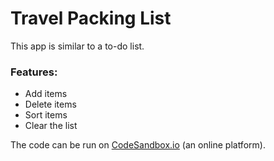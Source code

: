 # Travel Packing List  

This app is similar to a to-do list.  

### Features:  
- Add items  
- Delete items  
- Sort items  
- Clear the list  

The code can be run on [CodeSandbox.io](https://codesandbox.io/) (an online platform).
